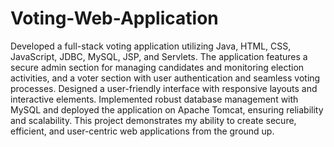 # Voting-Web-Application

Developed a full-stack voting application utilizing Java, HTML, CSS, JavaScript, JDBC, MySQL, JSP, and Servlets. The application features a secure admin section for managing candidates and monitoring election activities, and a voter section with user authentication and seamless voting processes. Designed a user-friendly interface with responsive layouts and interactive elements. Implemented robust database management with MySQL and deployed the application on Apache Tomcat, ensuring reliability and scalability. This project demonstrates my ability to create secure, efficient, and user-centric web applications from the ground up.

